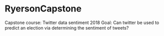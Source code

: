 # RyersonCapstone
Capstone course: Twitter data sentiment
2018 
Goal: Can twitter be used to predict an election via determining the sentiment of tweets? 
